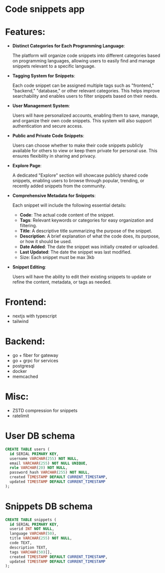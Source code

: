 # Code snippets app

# **Features:**

- **Distinct Categories for Each Programming Language**:
    
    The platform will organize code snippets into different categories based on programming languages, allowing users to easily find and manage snippets relevant to a specific language.
    
- **Tagging System for Snippets**:
    
    Each code snippet can be assigned multiple tags such as "frontend," "backend," "database," or other relevant categories. This helps improve searchability and enables users to filter snippets based on their needs.
    
- **User Management System**:
    
    Users will have personalized accounts, enabling them to save, manage, and organize their own code snippets. This system will also support authentication and secure access.
    
- **Public and Private Code Snippets**:
    
    Users can choose whether to make their code snippets publicly available for others to view or keep them private for personal use. This ensures flexibility in sharing and privacy.
    
- **Explore Page**:
    
    A dedicated "Explore" section will showcase publicly shared code snippets, enabling users to browse through popular, trending, or recently added snippets from the community.
    
- **Comprehensive Metadata for Snippets**:
    
    Each snippet will include the following essential details:
    
    - **Code**: The actual code content of the snippet.
    - **Tags**: Relevant keywords or categories for easy organization and filtering.
    - **Title**: A descriptive title summarizing the purpose of the snippet.
    - **Description**: A brief explanation of what the code does, its purpose, or how it should be used.
    - **Date Added**: The date the snippet was initially created or uploaded.
    - **Last Updated**: The date the snippet was last modified.
    - Size: Each snippet must be max 3kb
- **Snippet Editing**:
    
    Users will have the ability to edit their existing snippets to update or refine the content, metadata, or tags as needed.
    

# **Frontend:**

- nextjs with typescript
- tailwind

# **Backend:**

- go + fiber for gateway
- go + grpc for services
- postgresql
- docker
- memcached

# Misc:

- ZSTD compression for snippets
- ratelimit

# User DB schema

```sql
CREATE TABLE users (
  id SERIAL PRIMARY KEY,
  username VARCHAR(255) NOT NULL,
  email VARCHAR(255) NOT NULL UNIQUE,
  role VARCHAR(20) NOT NULL,
  password_hash VARCHAR(255) NOT NULL,
  created TIMESTAMP DEFAULT CURRENT_TIMESTAMP,
  updated TIMESTAMP DEFAULT CURRENT_TIMESTAMP
);
```

# Snippets DB schema

```sql
CREATE TABLE snippets (
  id SERIAL PRIMARY KEY,
  userid INT NOT NULL,
  language VARCHAR(50),
  title VARCHAR(255) NOT NULL,
  code TEXT,
  description TEXT,
  tags VARCHAR(50)[],
  created TIMESTAMP DEFAULT CURRENT_TIMESTAMP,
  updated TIMESTAMP DEFAULT CURRENT_TIMESTAMP
);
```